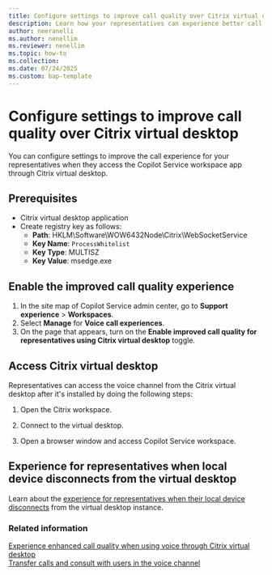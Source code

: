 ```yaml
---
title: Configure settings to improve call quality over Citrix virtual desktop
description: Learn how your representatives can experience better call quality when they use Citrix virtual desktop to access the voice capabilities in Dynamics 365 Contact Center.
author: neeranelli
ms.author: nenellim
ms.reviewer: nenellim
ms.topic: how-to
ms.collection:
ms.date: 07/24/2025
ms.custom: bap-template
---
```


# Configure settings to improve call quality over Citrix virtual desktop

You can configure settings to improve the call experience for your representatives when they access the Copilot Service workspace app through Citrix virtual desktop.

## Prerequisites

- Citrix virtual desktop application 
- Create registry key as follows:
  - **Path**: HKLM\Software\WOW6432Node\Citrix\WebSocketService
  - **Key Name**: `ProcessWhitelist`
  - **Key Type**: MULTISZ 
  - **Key Value**: msedge.exe

## Enable the improved call quality experience

1. In the site map of Copilot Service admin center, go to **Support experience** > **Workspaces**.
1. Select **Manage** for **Voice call experiences**.
1. On the page that appears, turn on the **Enable improved call quality for representatives using Citrix virtual desktop** toggle.

## Access Citrix virtual desktop

Representatives can access the voice channel from the Citrix virtual desktop after it's installed by doing the following steps:

1. Open the Citrix workspace.

1. Connect to the virtual desktop.
1. Open a browser window and access Copilot Service workspace.

## Experience for representatives when local device disconnects from the virtual desktop 

Learn about the [experience for representatives when their local device disconnects](../administer/configure-voice-avd.md#rdc-disconnects) from the virtual desktop instance. 

### Related information

[Experience enhanced call quality when using voice through Citrix virtual desktop](../use/voice-channel-agent-experience.md#usecvd)  
[Transfer calls and consult with users in the voice channel](/dynamics365/customer-service/use/voice-channel-transfer-consult)  
